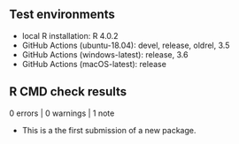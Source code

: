 ## Test environments
* local R installation: R 4.0.2
* GitHub Actions (ubuntu-18.04): devel, release, oldrel, 3.5
* GitHub Actions (windows-latest): release, 3.6
* GitHub Actions (macOS-latest): release

## R CMD check results

0 errors | 0 warnings | 1 note

* This is a the first submission of a new package.
